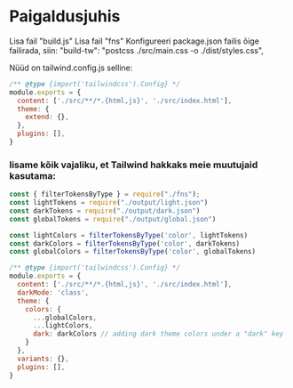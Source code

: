# Paigaldusjuhis

Lisa fail "build.js"
Lisa fail "fns"
Konfigureeri package.json failis õige failirada, siin: "build-tw": "postcss ./src/main.css -o ./dist/styles.css",

Nüüd on tailwind.config.js selline:  
```javascript
/** @type {import('tailwindcss').Config} */
module.exports = {
  content: ['./src/**/*.{html,js}', './src/index.html'],
  theme: {
    extend: {},
  },
  plugins: [],
}
```

### lisame kõik vajaliku, et Tailwind hakkaks meie muutujaid kasutama:

```javascript
const { filterTokensByType } = require("./fns");
const lightTokens = require("./output/light.json")
const darkTokens = require("./output/dark.json")
const globalTokens = require("./output/global.json")

const lightColors = filterTokensByType('color', lightTokens)
const darkColors = filterTokensByType('color', darkTokens)
const globalColors = filterTokensByType('color', globalTokens)

/** @type {import('tailwindcss').Config} */
module.exports = {
  content: ['./src/**/*.{html,js}', './src/index.html'],
  darkMode: 'class', 
  theme: {
    colors: {
      ...globalColors,
      ...lightColors,
      dark: darkColors // adding dark theme colors under a "dark" key
    }
  },
  variants: {},
  plugins: [],
}
```
